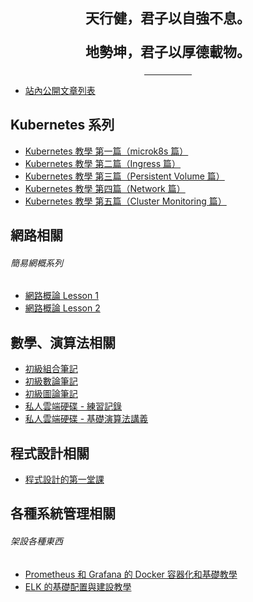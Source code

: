 <div class="top-text">
	<p>天行健，君子以自強不息。</p>
	<p>地勢坤，君子以厚德載物。</p>
	<hr/>
</div>

- [站內公開文章列表](/list)

## Kubernetes 系列

- [Kubernetes 教學 第一篇（microk8s 篇）](/a/Kubernetes_%E6%95%99%E5%AD%B8_%E7%AC%AC%E4%B8%80%E7%AF%87%EF%BC%88microk8s_%E7%AF%87%EF%BC%89)
- [Kubernetes 教學 第二篇（Ingress 篇）](/a/Kubernetes_%E6%95%99%E5%AD%B8_%E7%AC%AC%E4%BA%8C%E7%AF%87%EF%BC%88Ingress_%E7%AF%87%EF%BC%89)
- [Kubernetes 教學 第三篇（Persistent Volume 篇）](/a/Kubernetes_%E6%95%99%E5%AD%B8_%E7%AC%AC%E4%B8%89%E7%AF%87%EF%BC%88Persistent_Volume_%E7%AF%87%EF%BC%89)
- [Kubernetes 教學 第四篇（Network 篇）](/a/Kubernetes_%E6%95%99%E5%AD%B8_%E7%AC%AC%E5%9B%9B%E7%AF%87%EF%BC%88Network_%E7%AF%87%EF%BC%89)
- [Kubernetes 教學 第五篇（Cluster Monitoring 篇）](https://sandb0x.tw/a/Kubernetes_%E6%95%99%E5%AD%B8_%E7%AC%AC%E4%BA%94%E7%AF%87%EF%BC%88Cluster_Monitoring_%E7%AF%87%EF%BC%89)


## 網路相關

###### 簡易網概系列

- [網路概論 Lesson 1](/a/%E7%B6%B2%E8%B7%AF%E6%A6%82%E8%AB%96%EF%BC%88%E4%B8%80%EF%BC%89)
- [網路概論 Lesson 2](/a/%E7%B6%B2%E8%B7%AF%E6%A6%82%E8%AB%96%EF%BC%88%E4%BA%8C%EF%BC%89)

## 數學、演算法相關

- [初級組合筆記](/a/%E5%88%9D%E7%B4%9A%E7%B5%84%E5%90%88%E7%AD%86%E8%A8%98)
- [初級數論筆記](/a/%E5%88%9D%E7%B4%9A%E6%95%B8%E8%AB%96%E7%AD%86%E8%A8%98)
- [初級圖論筆記](/a/%E5%88%9D%E7%B4%9A%E5%9C%96%E8%AB%96%E7%AD%86%E8%A8%98%EF%BC%88%E8%8B%B1%E6%96%87%E6%92%B0%E5%AF%AB%EF%BC%89)
- [私人雲端硬碟 - 練習記錄](/drive//%E5%88%B7%E9%A1%8C%E7%B7%B4%E7%BF%92%E8%A8%98%E9%8C%84)
- [私人雲端硬碟 - 基礎演算法講義](/drive/自製講義)

## 程式設計相關

- [程式設計的第一堂課](/a/%E7%A8%8B%E5%BC%8F%E8%A8%AD%E8%A8%88%E7%9A%84%E7%AC%AC%E4%B8%80%E5%A0%82%E8%AA%B2)


## 各種系統管理相關

###### 架設各種東西

- [Prometheus 和 Grafana 的 Docker 容器化和基礎教學](/a/Prometheus_%E5%92%8C_Grafana_%E7%9A%84_Docker_%E5%AE%B9%E5%99%A8%E5%8C%96%E5%92%8C%E5%9F%BA%E7%A4%8E%E6%95%99%E5%AD%B8)
- [ELK 的基礎配置與建設教學](/a/ELK_%E7%9A%84%E5%9F%BA%E7%A4%8E%E5%BB%BA%E8%A8%AD%E8%88%87%E9%85%8D%E7%BD%AE)

<!-- 以下為一些外部引用以及設定 -->

<link rel="preconnect" href="https://fonts.googleapis.com">
<link rel="preconnect" href="https://fonts.gstatic.com" crossorigin>
<link href="https://fonts.googleapis.com/css2?family=Zen+Old+Mincho:wght@400;500;600;700;900&display=swap" rel="stylesheet">

<style>

hr {
	width: 15%;
	margin: 0 auto;
}

.container-p {
    padding-bottom: 10em;
}

.top-text {
    font-family: "Zen Old Mincho", serif;
    font-weight: 600;
	text-align: center;
    font-size: 22px;
}

</style>
